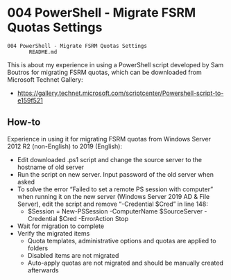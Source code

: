 # 004 PowerShell - Migrate FSRM Quotas Settings

```
004 PowerShell - Migrate FSRM Quotas Settings
       README.md
```

This is about my experience in using a PowerShell script developed by Sam Boutros for migrating FSRM quotas, which can be downloaded from Microsoft Technet Gallery:

- https://gallery.technet.microsoft.com/scriptcenter/Powershell-script-to-e159f521

## How-to

Experience in using it for migrating FSRM quotas from Windows Server 2012 R2 (non-English) to 2019 (English):

- Edit downloaded .ps1 script and change the source server to the hostname of old server
- Run the script on new server. Input password of the old server when asked
- To solve the error “Failed to set a remote PS session with computer” when running it on the new server (Windows Server 2019 AD & File Server), edit the script and remove “-Credential \$Cred” in line 148:
  - $Session = New-PSSession -ComputerName $SourceServer -Credential \$Cred -ErrorAction Stop
- Wait for migration to complete
- Verify the migrated items
  - Quota templates, administrative options and quotas are applied to folders
  - Disabled items are not migrated
  - Auto-apply quotas are not migrated and should be manually created afterwards
